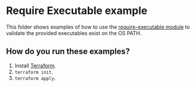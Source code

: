# Require Executable example

This folder shows examples of how to use the [require-executable module](https://github.com/terraform-modules-krish/terraform-aws-utilities/blob/v0.6.1/modules/require-executable) to validate the
provided executables exist on the OS PATH.




## How do you run these examples?

1. Install [Terraform](https://www.terraform.io/).
1. `terraform init`.
1. `terraform apply`.
